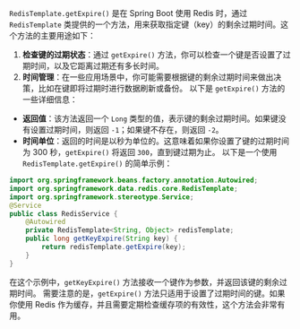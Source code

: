`RedisTemplate.getExpire()` 是在 Spring Boot 使用 Redis 时，通过 `RedisTemplate` 类提供的一个方法，用来获取指定键（key）的剩余过期时间。这个方法的主要用途如下：
1. **检查键的过期状态**：通过 `getExpire()` 方法，你可以检查一个键是否设置了过期时间，以及它距离过期还有多长时间。
2. **时间管理**：在一些应用场景中，你可能需要根据键的剩余过期时间来做出决策，比如在键即将过期时进行数据刷新或备份。
以下是 `getExpire()` 方法的一些详细信息：
- **返回值**：该方法返回一个 `Long` 类型的值，表示键的剩余过期时间。如果键没有设置过期时间，则返回 `-1`；如果键不存在，则返回 `-2`。
- **时间单位**：返回的时间是以秒为单位的。这意味着如果你设置了键的过期时间为 300 秒，`getExpire()` 将返回 `300`，直到键过期为止。
以下是一个使用 `RedisTemplate.getExpire()` 的简单示例：
```java
import org.springframework.beans.factory.annotation.Autowired;
import org.springframework.data.redis.core.RedisTemplate;
import org.springframework.stereotype.Service;
@Service
public class RedisService {
    @Autowired
    private RedisTemplate<String, Object> redisTemplate;
    public long getKeyExpire(String key) {
        return redisTemplate.getExpire(key);
    }
}
```
在这个示例中，`getKeyExpire()` 方法接收一个键作为参数，并返回该键的剩余过期时间。
需要注意的是，`getExpire()` 方法只适用于设置了过期时间的键。如果你使用 Redis 作为缓存，并且需要定期检查缓存项的有效性，这个方法会非常有用。
